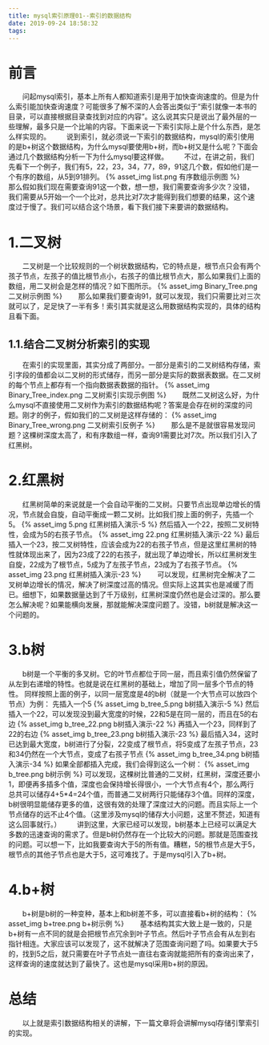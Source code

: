 ```yaml
---
title: mysql索引原理01--索引的数据结构
date: 2019-09-24 18:58:32
tags:
---
```

# 前言
&emsp;&emsp;问起mysql索引，基本上所有人都知道索引是用于加快查询速度的。但是为什么索引能加快查询速度？可能很多了解不深的人会答出类似于“索引就像一本书的目录，可以直接根据目录查找到对应的内容”。这么说其实只是说出了最外层的一些理解，最多只是一个比喻的内容。下面来说一下索引实际上是个什么东西，是怎么样实现的。
&emsp;&emsp;说到索引，就必须说一下索引的数据结构，mysql的索引使用的是b+树这个数据结构，为什么mysql要使用b+树，而b+树又是什么呢？下面会通过几个数据结构分析一下为什么mysql要这样做。
&emsp;&emsp;不过，在讲之前，我们先看下一个例子，我们有5，22，23，34，77，89，91这几个数，假如他们是一个有序的数组，从5到91排列。
{% asset_img list.png 有序数组示例图 %}
&emsp;&emsp;那么假如我们现在需要查询91这一个数，想一想，我们需要查询多少次？没错，我们需要从5开始一个一个比对，总共比对7次才能得到我们想要的结果，这个速度过于慢了。我们可以结合这个场景，看下我们接下来要讲的数据结构。
# 1.二叉树
&emsp;&emsp;二叉树是一个比较规则的一个树状数据结构，它的特点是，根节点只会有两个孩子节点，左孩子的值比根节点小，右孩子的值比根节点大，那么如果我们上面的数组，用二叉树会是怎样的情况？如下图所示。
{% asset_img Binary_Tree.png 二叉树示例图 %}
&emsp;&emsp;那么如果我们要查询91，就可以发现，我们只需要比对三次就可以了，足足快了一半有多！索引其实就是这么用数据结构实现的，具体的结构且看下面。
## 1.1.结合二叉树分析索引的实现
&emsp;&emsp;在索引的实现里面，其实分成了两部分。一部分是索引的二叉树结构存储，索引字段的值都会以二叉树的形式储存，而另一部分是实际的数据表数据。在二叉树的每个节点上都存有一个指向数据表数据的指针。
{% asset_img Binary_Tree_index.png 二叉树索引实现示例图 %}
&emsp;&emsp;既然二叉树这么好，为什么mysql不直接使用二叉树作为索引的数据结构呢？答案是会存在树的深度的问题。刚才的例子，假如我们的二叉树是这样存储的：
{% asset_img Binary_Tree_wrong.png 二叉树索引反例子 %}
&emsp;&emsp;那么是不是就很容易发现问题？这棵树深度太高了，和有序数组一样，查询91需要比对7次。所以我们引入了红黑树。

# 2.红黑树
&emsp;&emsp;红黑树简单的来说就是一个会自动平衡的二叉树。只要节点出现单边增长的情况，节点就会自旋，自动平衡成一颗二叉树。比如我们按上面的例子，先插一个5。
{% asset_img 5.png 红黑树插入演示-5 %}
然后插入一个22，按照二叉树特性，会成为5的右孩子节点。
{% asset_img 22.png 红黑树插入演示-22 %}
最后插入一个23，按二叉树特性，应该会成为22的右孩子节点，但是这里红黑树的特性就体现出来了，因为23成了22的右孩子，就出现了单边增长，所以红黑树发生自旋，22成为了根节点，5成为了左孩子节点，23成为了右孩子节点。
{% asset_img 23.png 红黑树插入演示-23 %}
&emsp;&emsp;可以发现，红黑树完全解决了二叉树单边增长的情况，解决了树深度过高的情况。但实际上这其实也是减缓了而已。细想下，如果数据量达到了千万级别，红黑树深度仍然也是会过深的。那么要怎么解决呢？如果能横向发展，那就能解决深度问题了。没错，b树就是解决这一个问题的。

# 3.b树
&emsp;&emsp;b树是一个平衡的多叉树。它的叶节点都位于同一层，而且索引值仍然保留了从左到右递增的特性。也就是说在红黑树的基础上，增加了同一层多个节点的特性。
同样按照上面的例子，以同一层宽度是4的b树（就是一个大节点可以放四个节点）为例：
先插入一个5
{% asset_img b_tree_5.png b树插入演示-5 %}
然后插入一个22，可以发现没到最大宽度的时候，22和5是在同一层的，而且在5的右边
{% asset_img b_tree_22.png b树插入演示-22 %}
再插入一个23，同样到了22的右边
{% asset_img b_tree_23.png b树插入演示-23 %}
最后插入34，这时已达到最大宽度，b树进行了分裂，22变成了根节点，将5变成了左孩子节点，23和34仍然在一个大节点，变成了右孩子节点
{% asset_img b_tree_34.png b树插入演示-34 %}
如果全部都插入完成，我们会得到这么一个树：
{% asset_img b_tree.png b树示例 %}
可以发现，这棵树比普通的二叉树，红黑树，深度还要小1，即便再多插多个值，深度也会保持增长得很小，一个大节点有4个，那么两行总共可以储存4+5*4=24个值，而普通二叉树两行只能储存3个值。同样的深度，b树很明显能储存更多的值，这很有效的处理了深度过大的问题。而且实际上一个节点储存的远不止4个值。（这里涉及mysql的储存大小问题，这里不赘述，知道有这么回事就行。）
&emsp;&emsp;讲到这里，大家已经可以发现，b树基本上已经可以满足大多数的迅速查询的需求了。但是b树仍然存在一个比较大的问题。那就是范围查找的问题。可以想一下，比如我要查询大于5的所有值。糟糕，5的根节点是大于5，根节点的其他子节点也是大于5，这可难找了。于是mysql引入了b+树。

# 4.b+树
&emsp;&emsp;b+树是b树的一种变种，基本上和b树差不多，可以直接看b+树的结构：
{% asset_img b+tree.png b+树示例 %}
&emsp;&emsp;基本结构其实大致上是一致的，只是b+树有一点不同的就是会把根节点冗余到叶子节点。然后叶子节点会有从左到右指针相连。大家应该可以发现了，这不就解决了范围查询问题了吗。如果要大于5的，找到5之后，就只需要在叶子节点处一直往右查询就能把所有的查询出来了，这样查询的速度就达到了最快了。这也是mysql采用b+树的原因。

# 总结
&emsp;&emsp;以上就是索引数据结构相关的讲解，下一篇文章将会讲解mysql存储引擎索引的实现。